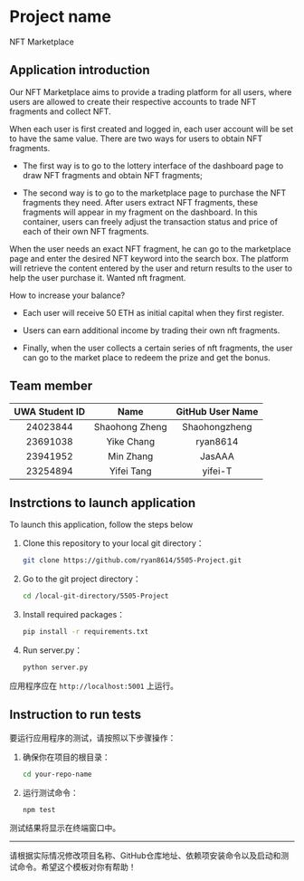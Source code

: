 # Project name
NFT Marketplace
## Application introduction

Our NFT Marketplace aims to provide a trading platform for all users, where users are allowed to create their respective accounts to trade NFT fragments and collect NFT.

 When each user is first created and logged in, each user account will be set to have the same value. There are two ways for users to obtain NFT fragments. 

- The first way is to go to the lottery interface of the dashboard page to draw NFT fragments and obtain NFT fragments; 

- The second way is to go to the marketplace page to purchase the NFT fragments they need. After users extract NFT fragments, these fragments will appear in my fragment on the dashboard. In this container, users can freely adjust the transaction status and price of each of their own NFT fragments.

When the user needs an exact NFT fragment, he can go to the marketplace page and enter the desired NFT keyword into the search box. The platform will retrieve the content entered by the user and return results to the user to help the user purchase it. Wanted nft fragment.

How to increase your balance?

- Each user will receive 50 ETH as initial capital when they first register.
- Users can earn additional income by trading their own nft fragments.

- Finally, when the user collects a certain series of nft fragments, the user can go to the market place to redeem the prize and get the bonus.

## Team member

| UWA Student ID | Name | GitHub User Name |
|:------:|:----:|:--------------:|
| 24023844 | Shaohong Zheng | Shaohongzheng |
| 23691038 | Yike Chang | ryan8614 |
| 23941952 | Min Zhang | JasAAA |
| 23254894 | Yifei Tang | yifei-T |

## Instrctions to launch application

To launch this application, follow the steps below

1. Clone this repository to your local git directory：
    ```sh
    git clone https://github.com/ryan8614/5505-Project.git
    ```
2. Go to the git project directory：
    ```sh
    cd /local-git-directory/5505-Project
    ```
3. Install required packages：
    ```sh
    pip install -r requirements.txt
    ```
4. Run server.py：
    ```sh
    python server.py
    ```

应用程序应在 `http://localhost:5001` 上运行。

## Instruction to run tests

要运行应用程序的测试，请按照以下步骤操作：

1. 确保你在项目的根目录：
    ```sh
    cd your-repo-name
    ```
2. 运行测试命令：
    ```sh
    npm test
    ```

测试结果将显示在终端窗口中。

---

请根据实际情况修改项目名称、GitHub仓库地址、依赖项安装命令以及启动和测试命令。希望这个模板对你有帮助！
